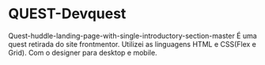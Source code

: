 # QUEST-Devquest
Quest-huddle-landing-page-with-single-introductory-section-master
É uma quest retirada do site frontmentor. Utilizei as linguagens HTML e CSS(Flex e Grid). Com o designer para desktop e mobile.
